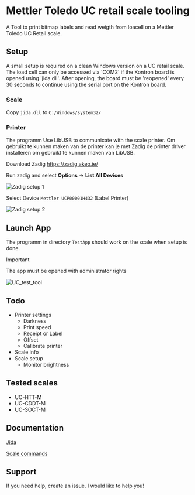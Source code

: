 # Mettler Toledo UC retail scale tooling

A Tool to print bitmap labels and read weigth from loacell on a Mettler Toledo UC Retail scale.

## Setup
A small setup is required on a clean Windows version on a UC retail scale. The load cell can only be accessed via 'COM2' if the Kontron board is opened using 'jida.dll'. After opening, the board must be 'reopened' every 30 seconds to continue using the serial port on the Kontron board.

### Scale
Copy `jida.dll` to `C:/Windows/system32/`

### Printer
The programm Use LibUSB to communicate with the scale printer. Om gebruikt te kunnen maken van de printer kan je met Zadig de printer driver installeren om gebruikt te kunnen maken van LibUSB.

Download Zadig https://zadig.akeo.ie/

Run zadig and select **Options** -> **List All Devices**

![Zadig setup 1](https://github.com/Lg0enga/MettlerToledoUcTestTools/assets/Zadig_Setup_01.png)

Select Device `Mettler UCP00001H432` (Label Printer)

![Zadig setup 2](https://github.com/Lg0enga/MettlerToledoUcTestTools/assets/Zadig_Setup_02.png)


## Launch App

The programm in directory `TestApp` should work on the scale when setup is done.

> [!IMPORTANT]
> The app must be opened with administrator rights

![UC_test_tool](https://github.com/Lg0enga/MettlerToledoUcTestTools/assets/UC_test_tool.png)

## Todo
- Printer settings
    - Darkness
    - Print speed
    - Receipt or Label
    - Offset
    - Calibrate printer 
- Scale info
- Scale setup
    - Monitor brightness


## Tested scales
- UC-HTT-M
- UC-CDDT-M
- UC-SOCT-M

## Documentation

[Jida](https://github.com/Lg0enga/MettlerToledoUcTestTools/Docs/jida32.pdf)

[Scale commands](https://github.com/Lg0enga/MettlerToledoUcTestTools/Docs/mmt.pdf)

## Support

If you need help, create an issue. I would like to help you!

